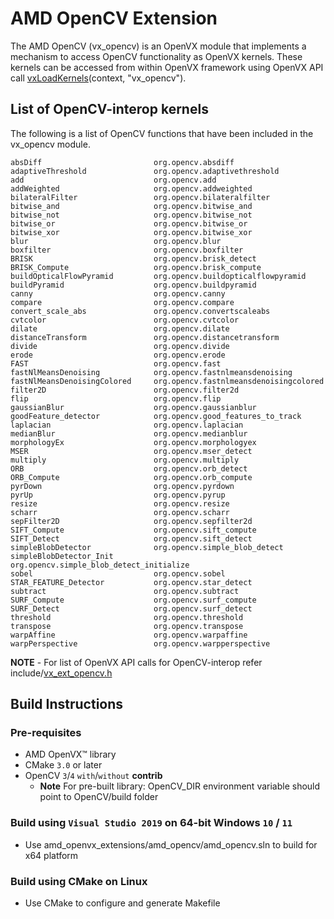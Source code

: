 # AMD OpenCV Extension

The AMD OpenCV (vx_opencv) is an OpenVX module that implements a mechanism to access OpenCV functionality as OpenVX kernels. These kernels can be accessed from within OpenVX framework using OpenVX API call [vxLoadKernels](https://www.khronos.org/registry/vx/specs/1.0.1/html/da/d83/group__group__user__kernels.html#gae00b6343fbb0126e3bf0f587b09393a3)(context, "vx_opencv").

## List of OpenCV-interop kernels

The following is a list of OpenCV functions that have been included in the vx_opencv module.

    absDiff                     	org.opencv.absdiff                              
    adaptiveThreshold           	org.opencv.adaptivethreshold                                                          
    add                         	org.opencv.add 
    addWeighted                 	org.opencv.addweighted                          
    bilateralFilter             	org.opencv.bilateralfilter
    bitwise_and                 	org.opencv.bitwise_and
    bitwise_not                 	org.opencv.bitwise_not
    bitwise_or                  	org.opencv.bitwise_or
    bitwise_xor                 	org.opencv.bitwise_xor
    blur                        	org.opencv.blur
    boxfilter                   	org.opencv.boxfilter
    BRISK                       	org.opencv.brisk_detect
    BRISK_Compute               	org.opencv.brisk_compute 
    buildOpticalFlowPyramid     	org.opencv.buildopticalflowpyramid
    buildPyramid                	org.opencv.buildpyramid
    canny                       	org.opencv.canny  
    compare                     	org.opencv.compare
    convert_scale_abs           	org.opencv.convertscaleabs                      
    cvtcolor                    	org.opencv.cvtcolor                          
    dilate                      	org.opencv.dilate 
    distanceTransform           	org.opencv.distancetransform                                           
    divide                      	org.opencv.divide  
    erode                       	org.opencv.erode 
    FAST                        	org.opencv.fast
    fastNlMeansDenoising        	org.opencv.fastnlmeansdenoising
    fastNlMeansDenoisingColored 	org.opencv.fastnlmeansdenoisingcolored 
    filter2D                    	org.opencv.filter2d
    flip                        	org.opencv.flip 
    gaussianBlur                	org.opencv.gaussianblur
    goodFeature_detector        	org.opencv.good_features_to_track
    laplacian                   	org.opencv.laplacian
    medianBlur                  	org.opencv.medianblur
    morphologyEx                	org.opencv.morphologyex
    MSER                        	org.opencv.mser_detect 
    multiply                    	org.opencv.multiply    
    ORB                         	org.opencv.orb_detect
    ORB_Compute                 	org.opencv.orb_compute   
    pyrDown                     	org.opencv.pyrdown
    pyrUp                       	org.opencv.pyrup
    resize                      	org.opencv.resize
    scharr                      	org.opencv.scharr
    sepFilter2D                 	org.opencv.sepfilter2d
    SIFT_Compute                	org.opencv.sift_compute                         
    SIFT_Detect                 	org.opencv.sift_detect 
    simpleBlobDetector          	org.opencv.simple_blob_detect                   
    simpleBlobDetector_Init     	org.opencv.simple_blob_detect_initialize 
    sobel                       	org.opencv.sobel
    STAR_FEATURE_Detector       	org.opencv.star_detect  
    subtract                    	org.opencv.subtract
    SURF_Compute                	org.opencv.surf_compute
    SURF_Detect                 	org.opencv.surf_detect
    threshold                   	org.opencv.threshold  
    transpose                   	org.opencv.transpose                            
    warpAffine                  	org.opencv.warpaffine 
    warpPerspective             	org.opencv.warpperspective  

**NOTE** - For list of OpenVX API calls for OpenCV-interop refer include/[vx_ext_opencv.h](include/vx_ext_opencv.h)

## Build Instructions

### Pre-requisites

* AMD OpenVX&trade; library
* CMake `3.0` or later
* OpenCV `3`/`4` `with`/`without` **contrib**
    - **Note** For pre-built library: OpenCV_DIR environment variable should point to OpenCV/build folder

### Build using `Visual Studio 2019` on 64-bit Windows `10` / `11`

* Use amd_openvx_extensions/amd_opencv/amd_opencv.sln to build for x64 platform

### Build using CMake on Linux

* Use CMake to configure and generate Makefile
